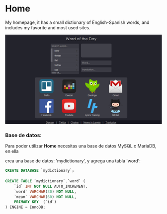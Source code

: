 # Home

My homepage, it has a small dictionary of English-Spanish words, and includes my favorite and most used sites.

![](/images/capture.png)



### Base de datos:

Para poder utilizar **Home** necesitas una base de datos MySQL o MariaDB, en ella

crea una base de datos: 'mydictionary', y agrega una tabla 'word':

``` sql
CREATE DATABASE `mydictionary`;

CREATE TABLE `mydictionary`.`word` (
    `id` INT NOT NULL AUTO_INCREMENT,
    `word` VARCHAR(30) NOT NULL,
    `mean` VARCHAR(60) NOT NULL,
    PRIMARY KEY  (`id`)
) ENGINE = InnoDB;

```





